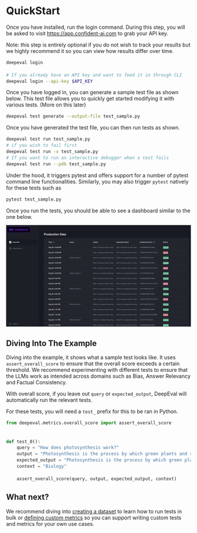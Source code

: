 # QuickStart

Once you have installed, run the login command. During this step, you will be asked to visit https://app.confident-ai.com to grab your API key.

Note: this step is entirely optional if you do not wish to track your results but we highly recommend it so you can view how results differ over time.

```bash
deepeval login

# If you already have an API key and want to feed it in through CLI
deepeval login --api-key $API_KEY
```

Once you have logged in, you can generate a sample test file as shown below. This test file allows you to quickly get started modifying it with various tests. (More on this later)

```bash
deepeval test generate --output-file test_sample.py
```

Once you have generated the test file, you can then run tests as shown.

```bash
deepeval test run test_sample.py
# if you wish to fail first 
deepeval test run -x test_sample.py
# If you want to run an interactive debugger when a test fails
deepeval test run --pdb test_sample.py
```

Under the hood, it triggers pytest and offers support for a number of pytest command line functionalities. Similarly, you may also trigger `pytest` natively for these tests such as 

```bash
pytest test_sample.py
```

Once you run the tests, you should be able to see a dashboard similar to the one below.

![Dashboard Example](../../assets/dashboard-screenshot.png)

## Diving Into The Example

Diving into the example, it shows what a sample test looks like. It uses `assert_overall_score` to ensure that the overall score exceeds a certain threshold. We recommend experimenting with different tests to ensure that the LLMs work as intended across domains such as Bias, Answer Relevancy and Factual Consistency.

With overall score, if you leave out `query` or `expected_output`, DeepEval will automatically run the relevant tests.

For these tests, you will need a `test_` prefix for this to be ran in Python.

```python
from deepeval.metrics.overall_score import assert_overall_score


def test_0():
    query = "How does photosynthesis work?"
    output = "Photosynthesis is the process by which green plants and some other organisms use sunlight to synthesize foods with the help of chlorophyll pigment."
    expected_output = "Photosynthesis is the process by which green plants and some other organisms use sunlight to synthesize food with the help of chlorophyll pigment."
    context = "Biology"

    assert_overall_score(query, output, expected_output, context)
```

## What next?

We recommend diving into [creating a dataset](dataset) to learn how to run tests in bulk or [defining custom metrics](../quickstart/custom-metrics) so you can support writing custom tests and metrics for your own use cases.

